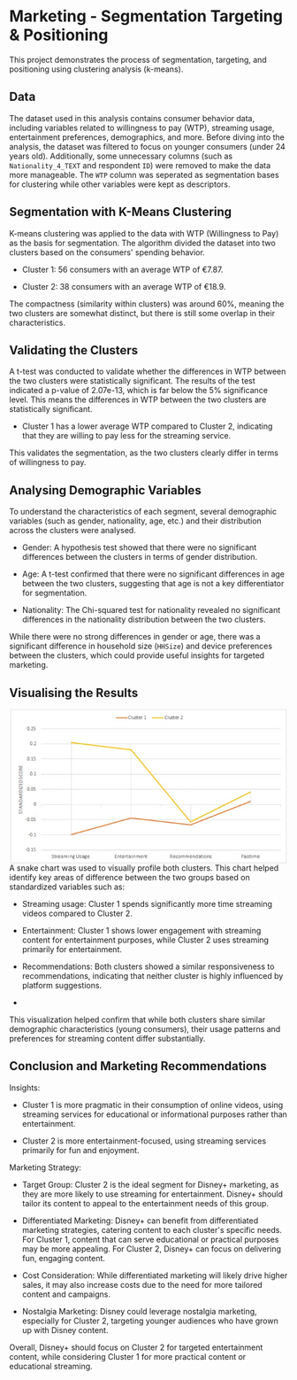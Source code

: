 # Marketing - Segmentation Targeting & Positioning
This project demonstrates the process of segmentation, targeting, and positioning using clustering analysis (k-means). 

## Data 
The dataset used in this analysis contains consumer behavior data, including variables related to willingness to pay (WTP), streaming usage, entertainment preferences, demographics, and more.
Before diving into the analysis, the dataset was filtered to focus on younger consumers (under 24 years old). Additionally, some unnecessary columns (such as `Nationality_4_TEXT` and respondent `ID`) were removed to make the data more manageable.
The `WTP` column was seperated as segmentation bases for clustering while other variables were kept as descriptors.

## Segmentation with K-Means Clustering

K-means clustering was applied to the data with WTP (Willingness to Pay) as the basis for segmentation. The algorithm divided the dataset into two clusters based on the consumers' spending behavior.

- Cluster 1: 56 consumers with an average WTP of €7.87.

- Cluster 2: 38 consumers with an average WTP of €18.9.

The compactness (similarity within clusters) was around 60%, meaning the two clusters are somewhat distinct, but there is still some overlap in their characteristics.

## Validating the Clusters

A t-test was conducted to validate whether the differences in WTP between the two clusters were statistically significant. The results of the test indicated a p-value of 2.07e-13, which is far below the 5% significance level. This means the differences in WTP between the two clusters are statistically significant.

- Cluster 1 has a lower average WTP compared to Cluster 2, indicating that they are willing to pay less for the streaming service.

This validates the segmentation, as the two clusters clearly differ in terms of willingness to pay.

## Analysing Demographic Variables

To understand the characteristics of each segment, several demographic variables (such as gender, nationality, age, etc.) and their distribution across the clusters were analysed.

- Gender: A hypothesis test showed that there were no significant differences between the clusters in terms of gender distribution.

- Age: A t-test confirmed that there were no significant differences in age between the two clusters, suggesting that age is not a key differentiator for segmentation.

- Nationality: The Chi-squared test for nationality revealed no significant differences in the nationality distribution between the two clusters.

While there were no strong differences in gender or age, there was a significant difference in household size (`HHSize`) and device preferences between the clusters, which could provide useful insights for targeted marketing.

## Visualising the Results
<img src="snakechart.jpg" width="500" style="display:block; margin: 0 auto;"/>
A snake chart was used to visually profile both clusters. This chart helped identify key areas of difference between the two groups based on standardized variables such as:

- Streaming usage: Cluster 1 spends significantly more time streaming videos compared to Cluster 2.

- Entertainment: Cluster 1 shows lower engagement with streaming content for entertainment purposes, while Cluster 2 uses streaming primarily for entertainment.

- Recommendations: Both clusters showed a similar responsiveness to recommendations, indicating that neither cluster is highly influenced by platform suggestions.
- 
This visualization helped confirm that while both clusters share similar demographic characteristics (young consumers), their usage patterns and preferences for streaming content differ substantially.

## Conclusion and Marketing Recommendations
Insights:

- Cluster 1 is more pragmatic in their consumption of online videos, using streaming services for educational or informational purposes rather than entertainment.

- Cluster 2 is more entertainment-focused, using streaming services primarily for fun and enjoyment.

Marketing Strategy:

- Target Group: Cluster 2 is the ideal segment for Disney+ marketing, as they are more likely to use streaming for entertainment. Disney+ should tailor its content to appeal to the entertainment needs of this group.

- Differentiated Marketing: Disney+ can benefit from differentiated marketing strategies, catering content to each cluster's specific needs. For Cluster 1, content that can serve educational or practical purposes may be more appealing. For Cluster 2, Disney+ can focus on delivering fun, engaging content.

- Cost Consideration: While differentiated marketing will likely drive higher sales, it may also increase costs due to the need for more tailored content and campaigns.

- Nostalgia Marketing: Disney could leverage nostalgia marketing, especially for Cluster 2, targeting younger audiences who have grown up with Disney content.

Overall, Disney+ should focus on Cluster 2 for targeted entertainment content, while considering Cluster 1 for more practical content or educational streaming.



